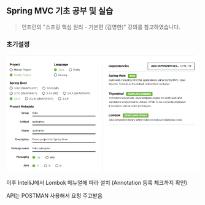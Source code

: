 ## Spring MVC 기초 공부 및 실습

> 인프런의 "스프링 핵심 원리 - 기본편 (김영한)" 강의를 참고하였습니다.
>

### 초기설정

![image-20220220230630472](README.assets/image-20220220230630472.png)

이후 IntelliJ에서 Lombok 메뉴얼에 따라 설치 (Annotation 등록 체크까지 확인)

API는 POSTMAN 사용해서 요청 주고받음




